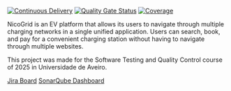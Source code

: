 [![Continuous Delivery](https://github.com/NikoGrid/NikoGrid/actions/workflows/cd.yml/badge.svg)](https://github.com/NikoGrid/NikoGrid/actions/workflows/cd.yml)
[![Quality Gate Status](https://sonarcloud.io/api/project_badges/measure?project=NikoGrid_NikoGrid&metric=alert_status)](https://sonarcloud.io/summary/new_code?id=NikoGrid_NikoGrid)
[![Coverage](https://sonarcloud.io/api/project_badges/measure?project=NikoGrid_NikoGrid&metric=coverage)](https://sonarcloud.io/summary/new_code?id=NikoGrid_NikoGrid)

NicoGrid is an EV platform that allows its users to navigate through multiple
charging networks in a single unified application. Users can search, book, and
pay for a convenient charging station without having to navigate through
multiple websites.

This project was made for the Software Testing and Quality Control course of
2025 in Universidade de Aveiro.

[Jira Board](https://tqs-2025-nikogrid.atlassian.net/jira/software/projects/NIK)
[SonarQube Dashboard](https://sonarcloud.io/project/overview?id=NikoGrid_NikoGrid)
